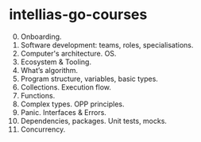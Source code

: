 # intellias-go-courses

0. Onboarding.
1. Software development: teams, roles, specialisations.
2. Computer's architecture. OS.
3. Ecosystem & Tooling.
4. What’s algorithm.
5. Program structure, variables, basic types.
6. Collections. Execution flow.
7. Functions.
8. Complex types. OPP principles.
9. Panic. Interfaces & Errors.
10. Dependencies, packages. Unit tests, mocks.
11. Concurrency.
